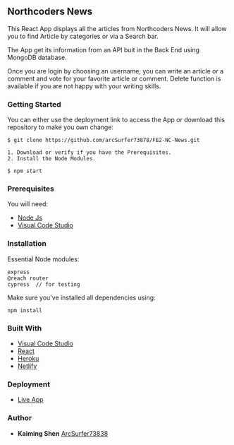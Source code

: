 ## Northcoders News

This React App displays all the articles from Northcoders News. It will allow you to find Article by categories or via a Search bar.

The App get its information from an API buit in the Back End using MongoDB database.

Once you are login by choosing an username, you can write an article or a comment and vote for your favorite article or comment.
Delete function is available if you are not happy with your writing skills.

### Getting Started

You can either use the deployment link to access the App or download this repository to make you own change:

```
$ git clone https://github.com/arcSurfer73878/FE2-NC-News.git

1. Download or verify if you have the Prerequisites.
2. Install the Node Modules.

$ npm start
```

### Prerequisites

You will need:

- [Node Js](https://nodejs.org/en/)
- [Visual Code Studio](https://code.visualstudio.com/)

### Installation

Essential Node modules:

```
express
@reach router
cypress  // for testing
```

Make sure you've installed all dependencies using:

```
npm install
```

### Built With

- [Visual Code Studio](https://code.visualstudio.com/)
- [React](https://reactjs.org/)
- [Heroku](https://dashboard.heroku.com)
- [Netlify](https://www.netlify.com/)

### Deployment

- [Live App](https://nc-news-kaiming.netlify.com)

### Author

- **Kaiming Shen** [ArcSurfer73838](https://github.com/arcSurfer73878)
